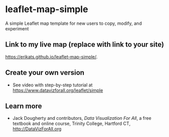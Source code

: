 # leaflet-map-simple
A simple Leaflet map template for new users to copy, modify, and experiment

## Link to my live map (replace with link to your site)

https://erikats.github.io/leaflet-map-simple/. 

## Create your own version
- See video with step-by-step tutorial at https://www.datavizforall.org/leaflet/simple

## Learn more
- Jack Dougherty and contributors, *Data Visualization For All*, a free textbook and online course, Trinity College, Hartford CT, http://DataVizForAll.org
